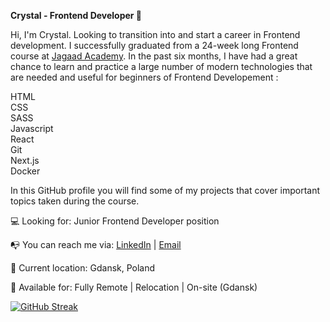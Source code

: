 **Crystal - Frontend Developer 👋**

Hi, I'm Crystal. Looking to transition into and start a career in Frontend development. I successfully graduated from a 24-week long Frontend course at [Jagaad Academy](https://academy.jagaad.com/). In the past six months, I have had a great chance to learn and practice a large number of modern technologies that are needed and useful for beginners of Frontend Developement :

HTML <br>
CSS <br>
SASS <br>
Javascript <br>
React <br>
Git <br>
Next.js <br>
Docker <br>

In this GitHub profile you will find some of my projects that cover important topics taken during the course.

💻 Looking for: Junior Frontend Developer position

📭 You can reach me via: [LinkedIn](https://www.linkedin.com/in/crystal-edem-ahadzi/) | [Email](crystaledemahadzi@gmail.com)

📌 Current location: Gdansk, Poland

🚀 Available for: Fully Remote | Relocation | On-site (Gdansk)

[![GitHub Streak](http://github-readme-streak-stats.herokuapp.com?user=ladycrystal)](https://git.io/streak-stats)

